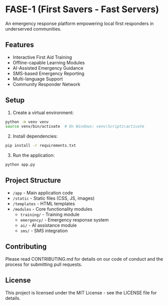 # FASE-1 (First Savers - Fast Servers)

An emergency response platform empowering local first responders in underserved communities.

## Features

- Interactive First Aid Training
- Offline-capable Learning Modules
- AI-Assisted Emergency Guidance
- SMS-based Emergency Reporting
- Multi-language Support
- Community Responder Network

## Setup

1. Create a virtual environment:
```bash
python -m venv venv
source venv/bin/activate  # On Windows: venv\Scripts\activate
```

2. Install dependencies:
```bash
pip install -r requirements.txt
```

3. Run the application:
```bash
python app.py
```

## Project Structure

- `/app` - Main application code
- `/static` - Static files (CSS, JS, images)
- `/templates` - HTML templates
- `/modules` - Core functionality modules
  - `training/` - Training module
  - `emergency/` - Emergency response system
  - `ai/` - AI assistance module
  - `sms/` - SMS integration

## Contributing

Please read CONTRIBUTING.md for details on our code of conduct and the process for submitting pull requests.

## License

This project is licensed under the MIT License - see the LICENSE file for details.
